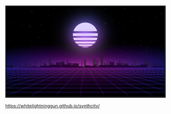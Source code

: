 ![An image of the finished project in action](images/synthcity.PNG)

https://whitelightninggun.github.io/synthcity/
